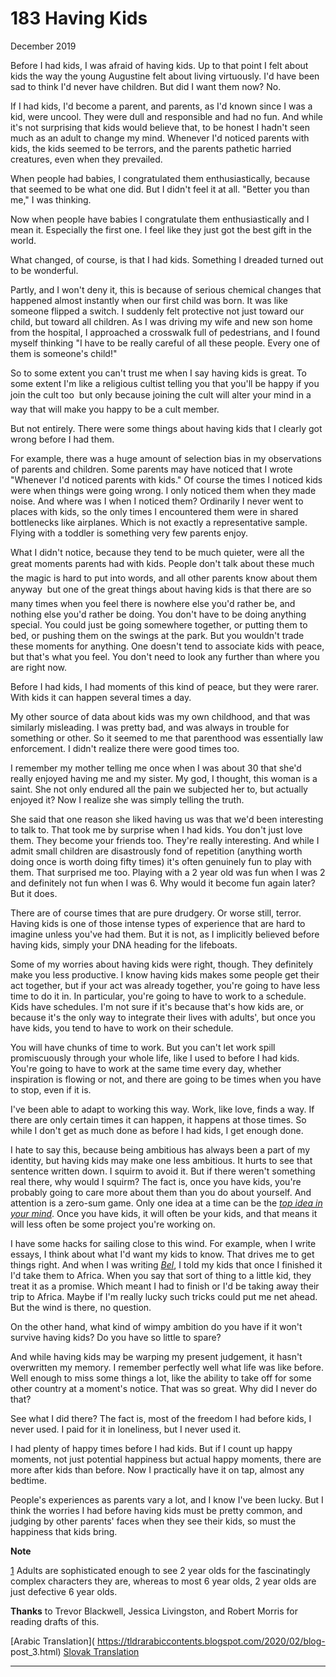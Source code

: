 # 183 Having Kids


  
 
  
 December 2019   
  
 Before I had kids, I was afraid of having kids. Up to that point I felt about kids the way the young Augustine felt about living virtuously. I'd have been sad to think I'd never have children. But did I want them now? No.   
  
 If I had kids, I'd become a parent, and parents, as I'd known since I was a kid, were uncool. They were dull and responsible and had no fun. And while it's not surprising that kids would believe that, to be honest I hadn't seen much as an adult to change my mind. Whenever I'd noticed parents with kids, the kids seemed to be terrors, and the parents pathetic harried creatures, even when they prevailed.   
  
 When people had babies, I congratulated them enthusiastically, because that seemed to be what one did. But I didn't feel it at all. "Better you than me," I was thinking.   
  
 Now when people have babies I congratulate them enthusiastically and I mean it. Especially the first one. I feel like they just got the best gift in the world.   
  
 What changed, of course, is that I had kids. Something I dreaded turned out to be wonderful.   
  
 Partly, and I won't deny it, this is because of serious chemical changes that happened almost instantly when our first child was born. It was like someone flipped a switch. I suddenly felt protective not just toward our child, but toward all children. As I was driving my wife and new son home from the hospital, I approached a crosswalk full of pedestrians, and I found myself thinking "I have to be really careful of all these people. Every one of them is someone's child!"   
  
 So to some extent you can't trust me when I say having kids is great. To some extent I'm like a religious cultist telling you that you'll be happy if you join the cult too  but only because joining the cult will alter your mind in a way that will make you happy to be a cult member.   
  
 But not entirely. There were some things about having kids that I clearly got wrong before I had them.   
  
 For example, there was a huge amount of selection bias in my observations of parents and children. Some parents may have noticed that I wrote "Whenever I'd noticed parents with kids." Of course the times I noticed kids were when things were going wrong. I only noticed them when they made noise. And where was I when I noticed them? Ordinarily I never went to places with kids, so the only times I encountered them were in shared bottlenecks like airplanes. Which is not exactly a representative sample. Flying with a toddler is something very few parents enjoy.   
  
 What I didn't notice, because they tend to be much quieter, were all the great moments parents had with kids. People don't talk about these much  the magic is hard to put into words, and all other parents know about them anyway  but one of the great things about having kids is that there are so many times when you feel there is nowhere else you'd rather be, and nothing else you'd rather be doing. You don't have to be doing anything special. You could just be going somewhere together, or putting them to bed, or pushing them on the swings at the park. But you wouldn't trade these moments for anything. One doesn't tend to associate kids with peace, but that's what you feel. You don't need to look any further than where you are right now.   
  
 Before I had kids, I had moments of this kind of peace, but they were rarer. With kids it can happen several times a day.   
  
 My other source of data about kids was my own childhood, and that was similarly misleading. I was pretty bad, and was always in trouble for something or other. So it seemed to me that parenthood was essentially law enforcement. I didn't realize there were good times too.   
  
 I remember my mother telling me once when I was about 30 that she'd really enjoyed having me and my sister. My god, I thought, this woman is a saint. She not only endured all the pain we subjected her to, but actually enjoyed it? Now I realize she was simply telling the truth.   
  
 She said that one reason she liked having us was that we'd been interesting to talk to. That took me by surprise when I had kids. You don't just love them. They become your friends too. They're really interesting. And while I admit small children are disastrously fond of repetition (anything worth doing once is worth doing fifty times) it's often genuinely fun to play with them. That surprised me too. Playing with a 2 year old was fun when I was 2 and definitely not fun when I was 6. Why would it become fun again later? But it does.   
  
 There are of course times that are pure drudgery. Or worse still, terror. Having kids is one of those intense types of experience that are hard to imagine unless you've had them. But it is not, as I implicitly believed before having kids, simply your DNA heading for the lifeboats.   
  
 Some of my worries about having kids were right, though. They definitely make you less productive. I know having kids makes some people get their act together, but if your act was already together, you're going to have less time to do it in. In particular, you're going to have to work to a schedule. Kids have schedules. I'm not sure if it's because that's how kids are, or because it's the only way to integrate their lives with adults', but once you have kids, you tend to have to work on their schedule.   
  
 You will have chunks of time to work. But you can't let work spill promiscuously through your whole life, like I used to before I had kids. You're going to have to work at the same time every day, whether inspiration is flowing or not, and there are going to be times when you have to stop, even if it is.   
  
 I've been able to adapt to working this way. Work, like love, finds a way. If there are only certain times it can happen, it happens at those times. So while I don't get as much done as before I had kids, I get enough done.   
  
 I hate to say this, because being ambitious has always been a part of my identity, but having kids may make one less ambitious. It hurts to see that sentence written down. I squirm to avoid it. But if there weren't something real there, why would I squirm? The fact is, once you have kids, you're probably going to care more about them than you do about yourself. And attention is a zero-sum game. Only one idea at a time can be the [_top idea in your mind_](top.html). Once you have kids, it will often be your kids, and that means it will less often be some project you're working on.   
  
 I have some hacks for sailing close to this wind. For example, when I write essays, I think about what I'd want my kids to know. That drives me to get things right. And when I was writing [_Bel_](bel.html), I told my kids that once I finished it I'd take them to Africa. When you say that sort of thing to a little kid, they treat it as a promise. Which meant I had to finish or I'd be taking away their trip to Africa. Maybe if I'm really lucky such tricks could put me net ahead. But the wind is there, no question.   
  
 On the other hand, what kind of wimpy ambition do you have if it won't survive having kids? Do you have so little to spare?   
  
 And while having kids may be warping my present judgement, it hasn't overwritten my memory. I remember perfectly well what life was like before. Well enough to miss some things a lot, like the ability to take off for some other country at a moment's notice. That was so great. Why did I never do that?   
  
 See what I did there? The fact is, most of the freedom I had before kids, I never used. I paid for it in loneliness, but I never used it.   
  
 I had plenty of happy times before I had kids. But if I count up happy moments, not just potential happiness but actual happy moments, there are more after kids than before. Now I practically have it on tap, almost any bedtime.   
  
 People's experiences as parents vary a lot, and I know I've been lucky. But I think the worries I had before having kids must be pretty common, and judging by other parents' faces when they see their kids, so must the happiness that kids bring.   
  
 
  
 
  
 
  
 
  
 
  
 
  
 
  
 
  
 **Note**   
  
 [1](#having_kids_note1) Adults are sophisticated enough to see 2 year olds for the fascinatingly complex characters they are, whereas to most 6 year olds, 2 year olds are just defective 6 year olds.   
  
 
  
 
  
 **Thanks** to Trevor Blackwell, Jessica Livingston, and Robert Morris for reading drafts of this.   
  
 
  
 
  
 
  
 [Arabic Translation]( https://tldrarabiccontents.blogspot.com/2020/02/blog- post_3.html)   [Slovak Translation](https://otcom.sk/paul-graham-mat-deti/)   
  
 
  
 
  
 
  
 

 
* * *
 

 

